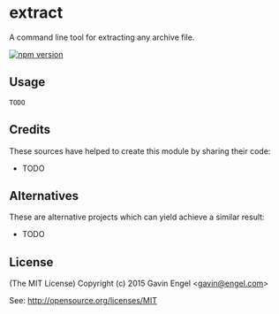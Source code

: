 # extract
A command line tool for extracting any archive file.

[![npm version](https://badge.fury.io/js/extract-cli.svg)](http://badge.fury.io/js/extract-cli)

## Usage
```
TODO
```

## Credits
These sources have helped to create this module by sharing their code:
* TODO

## Alternatives
These are alternative projects which can yield achieve a similar result:
* TODO

## License

(The MIT License)
Copyright (c) 2015 Gavin Engel <<gavin@engel.com>>

See: http://opensource.org/licenses/MIT

